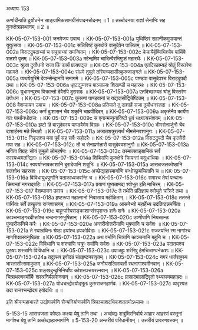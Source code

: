 अध्यायः 153

कर्णादीन्प्रति दुर्योधनेन साङ्ग्रामिकसामग्रीसंपादनचोदनम् ॥ 1 ॥ तच्चोदनया राज्ञां सेनाभिः सह कुरुक्षेत्रप्रस्थानम् ॥ 2 ॥

KK-05-07-153-001  	जनमेजय उवाच ।
KK-05-07-153-001a	युधिष्ठिरं सहानीकमुपायान्तं युयुत्सया ।
KK-05-07-153-001c	सन्निविष्टं कुरुक्षेत्रे वासुदेवेन पालितम् ॥
KK-05-07-153-002a	विराटद्रुपदाभ्यां च सपुत्राभ्यां समन्वितम् ।
KK-05-07-153-002c	केकयैर्वृष्णिभिश्चैव पार्थिवैः शतशो वृतम् ॥
KK-05-07-153-003a	महेन्द्रमिव चादित्यैरभिगुप्तं महारथैः ।
KK-05-07-153-003c	श्रुत्वा दुर्योधनो राजा किं कार्यं प्रत्यपद्यत ॥
KK-05-07-153-004a	एतदिच्छाम्यहं श्रोतुं विस्तरेण महामते ।
KK-05-07-153-004c	संभ्रमे तुमुले तस्मिन्यदासीत्कुरुजाङ्गले ॥
KK-05-07-153-005a	व्यथयेयुरिमे देवान्सेन्द्रानपि समागमे ।
KK-05-07-153-005c	पाण्डवा वासुदेवश्च विराटद्रुपदौ तथा ॥
KK-05-07-153-006a	धृष्टद्युम्नश्च पाञ्चाल्यः शिखण्डी च महारथः ।
KK-05-07-153-006c	युधामन्युश्च विक्रान्तो देवैरपि दुरासदः ॥
KK-05-07-153-007a	एतदिच्छाम्यहं श्रोतुं विस्तरेण तपोधन ।
KK-05-07-153-007c	कुरूणां पाण्डवानां च यद्यदासीद्विचेष्टितम् ॥
KK-05-07-153-008  	वैशम्पायन उवाच ।
KK-05-07-153-008a	प्रतियाते तु दाशार्हे राजा दुर्योधनस्तदा ।
KK-05-07-153-008c	कर्णं दुःशासनं चैव शकुनिं चाब्रवीदिदम् ॥
KK-05-07-153-009a	अकृतेनैव कार्येण गतः पार्थानधोक्षजः ।
KK-05-07-153-009c	स एनान्मन्युनाविष्टो ध्रुवं धक्ष्यत्यसंशयम् ॥
KK-05-07-153-010a	इष्टो हि वासुदेवस्य पाण्डवैर्मम विग्रहः ।
KK-05-07-153-010c	भीमसेनार्जुनौ चैव दाशार्हस्य मते स्थितौ ॥
KK-05-07-153-011a	अजातशत्रुरत्यर्थं भीमसेनवशानुगः ।
KK-05-07-153-011c	निकृतश्च मया पूर्वं सह सर्वैः सहोदरैः ॥
KK-05-07-153-012a	विराटद्रुपदौ चैव कृतवैरौ मया सह ।
KK-05-07-153-012c	तौ च सेनाप्रणेतारौ वासुदेववशानुगौ ॥
KK-05-07-153-013a	भविता विग्रहः सोयं तुमुलो लोमहर्षणः ।
KK-05-07-153-013c	तस्मात्साङ्ग्रामिकं सर्वं कारयध्वमतन्द्रिताः ॥
KK-05-07-153-014a	शिबिराणि कुरुक्षेत्रे क्रियन्तां वसुधाधिपाः ।
KK-05-07-153-014c	स्वपर्याप्तावकाशानि दुरादेयानि शत्रुभिः ॥
KK-05-07-153-015a	आसन्नजलकोष्ठानि शतशोथ सहस्रशः ।
KK-05-07-153-015c	अच्छेद्याहारमार्गाणि बन्धोच्छ्रयचितानि च ॥
KK-05-07-153-016a	विविधायुधपूर्णानि पताकाध्वजवन्ति च ।
KK-05-07-153-016c	समाश्च तेषां पन्थानः क्रियन्तां नगराद्बहिः ॥
KK-05-07-153-017a	प्रयाणं घुष्यतामद्य श्वोभूत इति माचिरम् ।
KK-05-07-153-017  	वैशम्पायन उवाच ।
KK-05-07-153-017c	ते तथेति प्रतिज्ञाय श्वोभूते चक्रिरे तथा ॥
KK-05-07-153-018a	हृष्टरूपा महात्मानो निवासाय महीक्षिताम् ।
KK-05-07-153-018c	ततस्ते पार्थिवाः सर्वे तच्छ्रुत्वा राजशासनम् ॥
KK-05-07-153-019a	आसनेभ्यो महार्हेभ्य उदतिष्ठन्नमर्षिताः ।
KK-05-07-153-019c	बाहून्परिघसङ्काशान्संस्पृशन्तः शनैः शनैः ॥
KK-05-07-153-020a	काञ्चनाङ्गददीप्तांश्च चन्दनागरुभूषितान् ।
KK-05-07-153-020c	उष्णीषाणि नियच्छन्तः पुण्डरीकनिभै करैः ।
KK-05-07-153-020e 	अन्तरीयोत्तरीयाणि भूषणानि च सर्वशः ॥
KK-05-07-153-021a	ते रथान्रथिनः श्रेष्ठा हयांश्च हयकोविदाः ।
KK-05-07-153-021c	सज्जयन्ति स्म नागांश्च नागशिक्षास्वनुष्ठिताः ॥
KK-05-07-153-022a	अथ वर्माणि चित्राणि काञ्चनानि बहूनि च ।
KK-05-07-153-022c	विविधानि च शस्त्राणि चक्रुः सर्वाणि सर्वशः ॥
KK-05-07-153-023a	पदातयश्च पुरुषाः शस्त्राणि विविधानि च ।
KK-05-07-153-023c	उपाजह्रुः शरीरेषु हेमचित्राण्यनेकशः ॥
KK-05-07-153-024a	तदुत्सव इवोदग्रं संप्रहृष्टनरावृतम् ।
KK-05-07-153-024c	नगरं धार्तराष्ट्रस्य भारतासीत्समाकुलम् ॥
KK-05-07-153-025a	जनौघसलिलावर्तो रथनागाश्वमीनवान् ।
KK-05-07-153-025c	शङ्खदुन्दुभिनिर्घोषः कोशसञ्चयरत्नवान् ॥
KK-05-07-153-026a	चित्राभरणवर्मोर्मिः शस्त्रनिर्मलफेनवान् ।
KK-05-07-153-026c	प्रासादमालाद्रिवृतो रथ्यापणमहाह्रदः ॥
KK-05-07-153-027a	योधचन्द्रोदयोद्भूतः कुरुराजमहार्णवः ।
KK-05-07-153-027c	व्यदृश्यत तदा राजंश्चन्द्रोदय इवोदधिः ॥ ॥

इति श्रीमन्महाभारते उद्योगपर्वणि सैन्यनिर्याणपर्वणि त्रिपञ्चाशदधिकशततमोऽध्यायः ॥

5-153-15 आसन्नजला कोष्ठाः कक्ष्या येषु तानि तथा । अच्छेद्यः शत्रुभिरनिर्वार्य आहार आहरणं वस्तूनां मार्गाश्च येषु तानि अच्छेद्याहारमार्गाणि ॥ 5-153-20 अन्तरीयं परिधानीयम् । उत्तरीयं प्रावरणवस्त्रम् ॥
